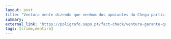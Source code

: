 ```yaml
---
layout: post
title: "Ventura mente dizendo que nenhum dos apoiantes do Chega participou em terrorismo"
summary: 
external_link: "https://poligrafo.sapo.pt/fact-check/ventura-garante-que-nenhum-dos-apoiantes-do-chega-participou-em-terrorismo-confirma-se"
tags: [crime,mentira]
---
```

